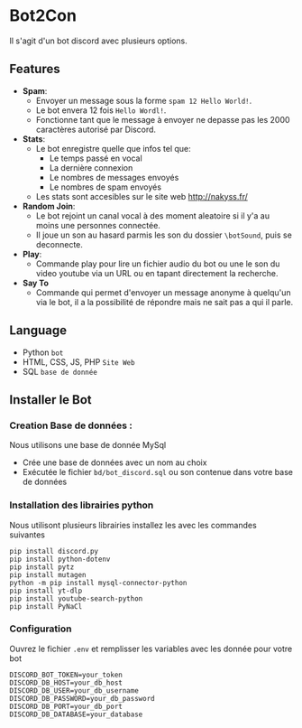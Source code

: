 # **Bot2Con**

Il s'agit d'un bot discord avec plusieurs options.

## Features
- **Spam**:
  - Envoyer un message sous la forme `spam 12 Hello World!`.
  - Le bot envera 12 fois `Hello Wordl!`.
  - Fonctionne tant que le message à envoyer ne depasse pas les 2000 caractères autorisé par Discord.
- **Stats**:
  -  Le bot enregistre quelle que infos tel que:
     - Le temps passé en vocal
     - La dernière connexion
     - Le nombres de messages envoyés
     - Le nombres de spam envoyés
  - Les stats sont accesibles sur le site web http://nakyss.fr/
- **Random Join**:
  - Le bot rejoint un canal vocal à des moment aleatoire si il y'a au moins une personnes connectée.
  - Il joue un son au hasard parmis les son du dossier `\botSound`, puis se deconnecte.
- **Play**:
  - Commande play pour lire un fichier audio du bot ou une le son du video youtube via un URL ou en tapant directement la recherche.
- **Say To**
  - Commande qui permet d'envoyer un message anonyme à quelqu'un via le bot, il a la possibilité de répondre mais ne sait pas a qui il parle.

## Language
- Python `bot`
- HTML, CSS, JS, PHP `Site Web`
- SQL `base de donnée`

## Installer le Bot

### Creation Base de données :
Nous utilisons une base de donnée MySql   

 - Crée une base de données avec un nom au choix
 - Exécutée le fichier `bd/bot_discord.sql` ou son contenue dans votre base de données



### Installation des librairies python
Nous utilisont plusieurs librairies installez les avec les commandes suivantes  
```
pip install discord.py
pip install python-dotenv
pip install pytz
pip install mutagen
python -m pip install mysql-connector-python
pip install yt-dlp
pip install youtube-search-python
pip install PyNaCl
````

### Configuration
Ouvrez le fichier `.env` et remplisser les variables avec les donnée pour votre bot

```
DISCORD_BOT_TOKEN=your_token
DISCORD_DB_HOST=your_db_host
DISCORD_DB_USER=your_db_username
DISCORD_DB_PASSWORD=your_db_password
DISCORD_DB_PORT=your_db_port
DISCORD_DB_DATABASE=your_database
```